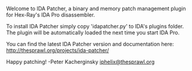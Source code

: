 Welcome to IDA Patcher, a binary and memory patch management plugin for Hex-Ray's IDA Pro disassembler.

To install IDA Patcher simply copy 'idapatcher.py' to IDA's plugins folder.
The plugin will be automatically loaded the next time you start IDA Pro.

You can find the latest IDA Patcher version and documentation here: 
    http://thesprawl.org/projects/ida-patcher/

Happy patching!
  -Peter Kacherginsky <iphelix@thesprawl.org>